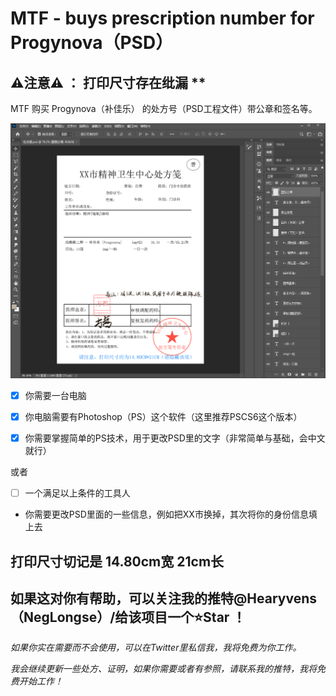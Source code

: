 # MTF - buys prescription number for Progynova（PSD）

## ⚠注意⚠ ： 打印尺寸存在纰漏 **

MTF 购买 Progynova（补佳乐） 的处方号（PSD工程文件）带公章和签名等。

![1](1.PNG)

- [x] 你需要一台电脑

- [x] 你电脑需要有Photoshop（PS）这个软件（这里推荐PSCS6这个版本）

- [x] 你需要掌握简单的PS技术，用于更改PSD里的文字（非常简单与基础，会中文就行）

或者

- [ ] 一个满足以上条件的工具人


- 你需要更改PSD里面的一些信息，例如把XX市换掉，其次将你的身份信息填上去

## 打印尺寸切记是 14.80cm宽 21cm长

## 如果这对你有帮助，可以关注我的推特@Hearyvens（NegLongse）/给该项目一个⭐Star ！

*如果你实在需要而不会使用，可以在Twitter里私信我，我将免费为你工作。*

*我会继续更新一些处方、证明，如果你需要或者有参照，请联系我的推特，我将免费开始工作！*
